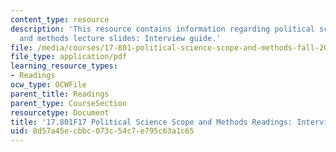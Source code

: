 ```yaml
---
content_type: resource
description: 'This resource contains information regarding political science scope
  and methods lecture slides: Interview guide.'
file: /media/courses/17-801-political-science-scope-and-methods-fall-2017/8d57a45ecbbc073c54c7e795c63a1c65_MIT17_801F17_IntervGuide.pdf
file_type: application/pdf
learning_resource_types:
- Readings
ocw_type: OCWFile
parent_title: Readings
parent_type: CourseSection
resourcetype: Document
title: '17.801F17 Political Science Scope and Methods Readings: Interview Guide'
uid: 8d57a45e-cbbc-073c-54c7-e795c63a1c65
---
```

